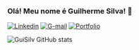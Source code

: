 ### Olá! Meu nome é Guilherme Silva! 👋

[![Linkedin](https://img.shields.io/badge/LinkedIn-0077B5?style=for-the-badge&logo=linkedin&logoColor=white)](https://www.linkedin.com/in/guilherme-silva-971445270/)
[![G-mail](https://img.shields.io/badge/Gmail-D14836?style=for-the-badge&logo=gmail&logoColor=white)](https://www.linkedin.com/in/guilherme-silva-971445270/) 
[![Portfolio](https://img.shields.io/badge/website-000000?style=for-the-badge&logo=About.me&logoColor=white)](https://www.linkedin.com/in/guilherme-silva-971445270/)

![GuiSilv GitHub stats](https://github-readme-stats.vercel.app/api?username=GuiSilv&show_icons=true&theme=dracula)
